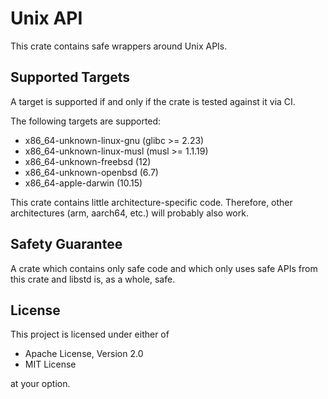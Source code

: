 # Unix API

This crate contains safe wrappers around Unix APIs.

## Supported Targets

A target is supported if and only if the crate is tested against it via CI.

The following targets are supported:

- x86_64-unknown-linux-gnu (glibc >= 2.23)
- x86_64-unknown-linux-musl (musl >= 1.1.19)
- x86_64-unknown-freebsd (12)
- x86_64-unknown-openbsd (6.7)
- x86_64-apple-darwin (10.15)

This crate contains little architecture-specific code. Therefore, other architectures
(arm, aarch64, etc.) will probably also work.

## Safety Guarantee

A crate which contains only safe code and which only uses safe APIs from this crate and
libstd is, as a whole, safe.

## License

This project is licensed under either of

- Apache License, Version 2.0
- MIT License

at your option.
